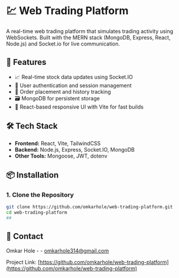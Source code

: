 # 💹 Web Trading Platform

A real-time web trading platform that simulates trading activity using WebSockets. Built with the MERN stack (MongoDB, Express, React, Node.js) and Socket.io for live communication.

## 🚀 Features

- 📈 Real-time stock data updates using Socket.IO
- 👤 User authentication and session management
- 🧾 Order placement and history tracking
- 🗃️ MongoDB for persistent storage
- 🎨 React-based responsive UI with Vite for fast builds

## 🛠️ Tech Stack

- **Frontend:** React, Vite, TailwindCSS
- **Backend:** Node.js, Express, Socket.IO, MongoDB
- **Other Tools:** Mongoose, JWT, dotenv

## 📦 Installation

### 1. Clone the Repository

```bash
git clone https://github.com/omkarhole/web-trading-platform.git
cd web-trading-platform
##
```




## :handshake: Contact

Omkar Hole - - omkarhole314@gmail.com

Project Link: [https://github.com/omkarhole/web-trading-platform](https://github.com/omkarhole/web-trading-platform)
